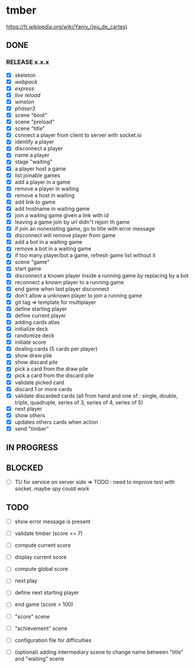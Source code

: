 # tmber

https://fr.wikipedia.org/wiki/Yaniv_(jeu_de_cartes)

## DONE

### RELEASE x.x.x

- [x] skeleton
- [x] _webpack_
- [x] _express_
- [x] _live reload_
- [x] _winston_
- [x] _phaser3_
- [x] scene "boot"
- [x] scene "preload"
- [x] scene "title"
- [x] connect a player from client to server with socket.io
- [x] identify a player
- [x] disconnect a player
- [x] name a player
- [x] stage "waiting"
- [x] a player host a game
- [x] list joinable games
- [x] add a player in a game
- [x] remove a player in waiting
- [x] remove a host in waiting
- [x] add link to game
- [x] add hostname in waiting game
- [x] join a waiting game given a link with id
- [x] leaving a game join by url didn"t rejoin th game
- [x] if join an nonexisting game, go to title with error message
- [x] disconnect will remove player from game
- [x] add a bot in a waiting game
- [x] remove a bot in a waiting game
- [x] if too many player/bot a game, refresh game list without it
- [x] scene "game"
- [x] start game
- [x] disconnect a known player inside a running game by replacing by a bot
- [x] reconnect a known player to a running game
- [x] end game when last player disconnect
- [x] don't allow a unknown player to join a running game
- [x] git tag => template for multiplayer
- [x] define starting player
- [x] define current player
- [x] adding cards atlas
- [x] initialize deck
- [x] randomize deck
- [x] initiate score
- [x] dealing cards (5 cards per player)
- [x] show draw pile
- [x] show discard pile
- [x] pick a card from the draw pile
- [x] pick a card from the discard pile
- [x] validate picked card
- [x] discard 1 or more cards
- [x] validate discarded cards (all from hand and one of : single, double, triple, quadruple, series of 3, series of 4, series of 5)
- [x] next player
- [x] show others
- [x] updates others cards when action
- [x] send "timber"

## IN PROGRESS


## BLOCKED

- [ ] TU for service on server side => TODO : need to improve test with socket. maybe spy could work

## TODO

- [ ] show error message is present

- [ ] validate timber (score <= 7)
- [ ] compute current score
- [ ] display current score

- [ ] compute global score

- [ ] next play
- [ ] define next starting player
- [ ] end game (score > 100)
- [ ] "score" scene
- [ ] "achievement" scene
- [ ] configuration file for difficulties

- [ ] (optional) adding intermediary scene to change name between "title" and "waiting" scene